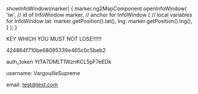 

  showInfoWindow(marker) {
    marker.ng2MapComponent.openInfoWindow(
      'iw',    // id of InfoWindow
      marker,  // anchor for InfoWindow
      {        // local variables for InfoWindow
        lat: marker.getPosition().lat(),
        lng: marker.getPosition().lng(),
      }
    );
  }

KEY WHICH YOU MUST NOT LOSE!!!!!!

424864f710be68095339e465c0c5beb2

auth_token
YtTA7DMLT1WznKCL5pF7eEDk


username: VargouilleSupreme

email: test@test.com

